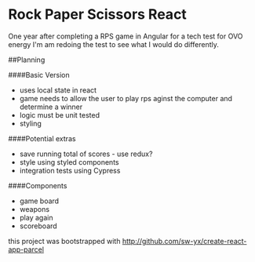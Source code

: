 # Rock Paper Scissors React

One year after completing a RPS game in Angular for a tech test for OVO energy I'm am redoing the test to see what I would do differently.

##Planning

####Basic Version
- uses local state in react
- game needs to allow the user to play rps aginst the computer and determine a winner
- logic must be unit tested
- styling

####Potential extras
- save running total of scores - use redux?
- style using styled components
- integration tests using Cypress

####Components 
- game board
- weapons
- play again
- scoreboard


this project was bootstrapped with <http://github.com/sw-yx/create-react-app-parcel>